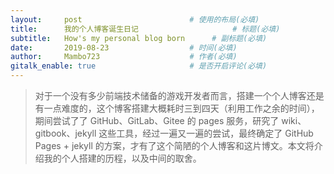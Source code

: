 ```yaml
---
layout:     post                        # 使用的布局(必填)
title:      我的个人博客诞生日记                     # 标题(必填)
subtitle:   How's my personal blog born      # 副标题(必填)
date:       2019-08-23                  # 时间(必填)
author:     Mambo723                    # 作者(必填)
gitalk_enable: true                     # 是否开启评论(必填)
---
```

> 对于一个没有多少前端技术储备的游戏开发者而言，搭建一个个人博客还是有一点难度的，这个博客搭建大概耗时三到四天（利用工作之余的时间），期间尝试了了 GitHub、GitLab、Gitee 的 pages 服务，研究了 wiki、gitbook、jekyll 这些工具，经过一遍又一遍的尝试，最终确定了 GitHub Pages + jekyll 的方案，才有了这个简陋的个人博客和这片博文。本文将介绍我的个人搭建的历程，以及中间的取舍。

